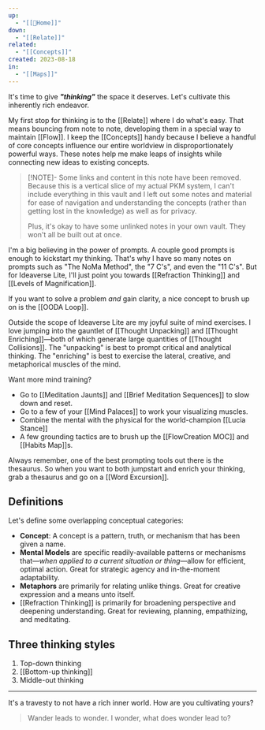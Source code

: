 ```yaml
---
up:
  - "[[🏡Home]]"
down:
  - "[[Relate]]"
related:
  - "[[Concepts]]"
created: 2023-08-18
in:
  - "[[Maps]]"
---
```


It's time to give **_"thinking"_** the space it deserves. Let's cultivate this inherently rich endeavor.

My first stop for thinking is to the [[Relate]] where I do what's easy. That means bouncing from note to note, developing them in a special way to maintain [[Flow]]. I keep the [[Concepts]] handy because I believe a handful of core concepts influence our entire worldview in disproportionately powerful ways. These notes help me make leaps of insights while connecting new ideas to existing concepts.

> [!NOTE]- Some links and content in this note have been removed.
> Because this is a vertical slice of my actual PKM system, I can't include everything in this vault and I left out some notes and material for ease of navigation and understanding the concepts (rather than getting lost in the knowledge) as well as for privacy.
>
> Plus, it's okay to have some unlinked notes in your own vault. They won't all be built out at once.

I'm a big believing in the power of prompts. A couple good prompts is enough to kickstart my thinking. That's why I have so many notes on prompts such as "The NoMa Method", the "7 C's", and even the "11 C's". But for Ideaverse Lite, I'll just point you towards [[Refraction Thinking]] and [[Levels of Magnification]].

If you want to solve a problem _and_ gain clarity, a nice concept to brush up on is the [[OODA Loop]].

Outside the scope of Ideaverse Lite are my joyful suite of mind exercises. I love jumping into the gauntlet of [[Thought Unpacking]] and [[Thought Enriching]]—both of which generate large quantities of [[Thought Collisions]]. The "unpacking" is best to prompt critical and analytical thinking. The "enriching" is best to exercise the lateral, creative, and metaphorical muscles of the mind.

Want more mind training?

- Go to [[Meditation Jaunts]] and [[Brief Meditation Sequences]] to slow down and reset.
- Go to a few of your [[Mind Palaces]] to work your visualizing muscles.
- Combine the mental with the physical for the world-champion [[Lucia Stance]]
- A few grounding tactics are to brush up the [[FlowCreation MOC]] and [[Habits Map]]s.

Always remember, one of the best prompting tools out there is the thesaurus. So when you want to both jumpstart and enrich your thinking, grab a thesaurus and go on a [[Word Excursion]].

## Definitions

Let's define some overlapping conceptual categories:

- **Concept**: A concept is a pattern, truth, or mechanism that has been given a name.
- **Mental Models** are specific readily-available patterns or mechanisms that—_when applied to a current situation or thing_—allow for efficient, optimal action. Great for strategic agency and in-the-moment adaptability.
- **Metaphors** are primarily for relating unlike things. Great for creative expression and a means unto itself.
- [[Refraction Thinking]] is primarily for broadening perspective and deepening understanding. Great for reviewing, planning, empathizing, and meditating.

## Three thinking styles

1. Top-down thinking
2. [[Bottom-up thinking]]
3. Middle-out thinking

---

It's a travesty to not have a rich inner world. How are you cultivating yours?

> Wander leads to wonder. I wonder, what does wonder lead to?

